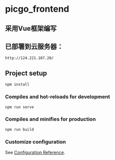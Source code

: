 # picgo_frontend
## 采用Vue框架编写

## 已部署到云服务器：
```
http://124.221.187.20/
```

## Project setup
```
npm install
```

### Compiles and hot-reloads for development
```
npm run serve
```

### Compiles and minifies for production
```
npm run build
```

### Customize configuration
See [Configuration Reference](https://cli.vuejs.org/config/).
